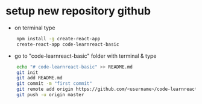 # setup new repository github

* on terminal type
```sh
    npm install -g create-react-app
    create-react-app code-learnreact-basic
```
* go to "code-learnreact-basic" folder with terminal & type
```sh
    echo "# code-learnreact-basic" >> README.md
    git init
    git add README.md
    git commit -m "first commit"
    git remote add origin https://github.com/<username>/code-learnreact-basic.git
    git push -u origin master
```
